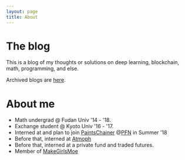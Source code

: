 ```yaml
---
layout: page
title: About
---
```


# The blog

This is a blog of my thoughts or solutions on deep learning, blockchain, math, programming, and else.

Archived blogs are [here](https://hanezu.github.io/menu/archive.html).

# About me

- Math undergrad @ Fudan Univ '14 \- '18. 
- Exchange student @ Kyoto Univ '16 \- '17. 
- Interned at and plan to join [PaintsChainer](http://paintschainer.preferred.tech/index_en.html) @[PFN](https://www.preferred-networks.jp/) in Summer '18
- Before that, interned at [Atmoph](https://atmoph.com/en)
- Before that, interned at a private fund and traded futures.
- Member of [MakeGirlsMoe](http://make.girls.moe/)

